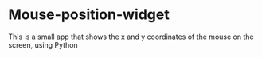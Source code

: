 # Mouse-position-widget
This is a small app that shows  the x and y coordinates of the mouse on the screen, using Python
